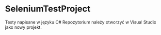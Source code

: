 # SeleniumTestProject

Testy napisane w języku C#
Repozytorium należy otworzyć w Visual Studio jako nowy projekt.
